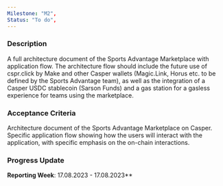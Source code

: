 ```yaml
---
Milestone: "M2",
Status: "To do",
---
```


<!--lang:en--> 
### Description

A full architecture document of the Sports Advantage Marketplace with application flow. The
architecture flow should include the future use of cspr.click by Make and other Casper wallets
(Magic.Link, Horus etc. to be defined by the Sports Advantage team), as well as the integration of a
Casper USDC stablecoin (Sarson Funds) and a gas station for a gasless experience for teams using
the marketplace.

### Acceptance Criteria

Architecture document of the Sports Advantage Marketplace on Casper.
Specific application flow showing how the users will interact with the application, with specific emphasis
on the on-chain interactions.

### Progress Update

**Reporting Week**: 17.08.2023 - 17.08.2023**